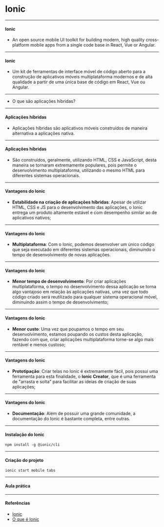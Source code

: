 # Ionic

---

#### Ionic

- An open source mobile UI toolkit for building modern, high quality cross-platform mobile apps from a single code base in React, Vue or Angular.

---

#### Ionic

- Um kit de ferramentas de interface móvel de código aberto para a construção de aplicativos móveis multiplataforma modernos e de alta qualidade a partir de uma única base de código em React, Vue ou Angular.

---

- O que são aplicações híbridas?

---

#### Aplicações híbridas

- Aplicações híbridas são aplicativos móveis construídos de maneira alternativa a aplicações nativa.

---

#### Aplicações híbridas

- São construídos, geralmente, utilizando HTML, CSS e JavaScript, desta maneira se tornaram extremamente populares, pois permite o desenvolvimento multiplataforma, utilizando o mesmo HTML para diferentes sistemas operacionais.

---

#### Vantagens do Ionic

- **Estabilidade na criação de aplicações híbridas**: Apesar de utilizar HTML, CSS e JS para o desenvolvimento das aplicações, o Ionic entrega um produto altamente estável e com desempenho similar ao de aplicativos nativos;

---

#### Vantagens do Ionic

- **Multiplataforma**: Com o Ionic, podemos desenvolver um único código que seja executado em diferentes sistemas operacionais, diminuindo o tempo de desenvolvimento de novas aplicações.

---

#### Vantagens do Ionic

- **Menor tempo de desenvolvimento**: Por criar aplicações multiplataforma, o tempo no desenvolvimento dessa aplicação se torna algo vantajoso em relação às aplicações nativas, uma vez que todo código criado será reutilizado para qualquer sistema operacional móvel, diminuindo assim o tempo de desenvolvimento;

---

#### Vantagens do Ionic

- **Menor custo**: Uma vez que poupamos o tempo em seu desenvolvimento, estamos poupando os custos desta aplicação, fazendo com que, criar aplicações multiplataforma torne-se algo mais rentável e menos custoso;

---

#### Vantagens do Ionic

- **Prototipação**: Criar telas no Ionic é extremamente fácil, pois possui uma ferramenta para esta finalidade, o **Ionic Creator**, que é uma ferramenta de "arrasta e solta" para facilitar as ideias de criação de suas aplicações;

---

#### Vantagens do Ionic

- **Documentação**: Além de possuir uma grande comunidade, a documentação do Ionic é bastante completa, entre outras.

---

#### Instalação do Ionic

```
npm install -g @ionic/cli
```

---

#### Criação do projeto

```
ionic start mobile tabs
```

---

#### Aula prática

---

#### Referências

- [Ionic](https://ionicframework.com/)
- [O que é Ionic](https://www.treinaweb.com.br/blog/o-que-e-ionic/)
